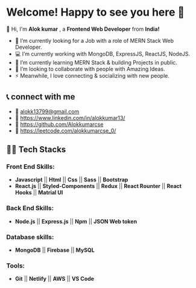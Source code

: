 # Welcome! Happy to see you here 🤝

👋 Hi, I'm **Alok kumar** , a **Frontend Web Developer** from **India!**
 - 🚀 I’m currently looking for a Job with a role of MERN Stack Web Developer.
 - 💻 I’m currently working with MongoDB, ExpressJS, ReactJS, NodeJS. 
 - 🌱 I’m currently learning MERN Stack & building Projects in public.
 - 👯 I’m looking to collaborate with people with Amazing Ideas.
 - ⚡ Meanwhile, I love connecting & socializing with new people.

## 📞 connect with me

- 📧 alokk13799@gmail.com
- 🔗 https://www.linkedin.com/in/alokkumar13/
- 🔗 https://github.com/Alokkumarcse
- 🔗 https://leetcode.com/alokkumarcse_0/

## 👨‍💻 Tech Stacks

 ### Front End Skills:
 -  **Javascript** ||  **Html** ||  **Css** ||  **Sass** ||  **Bootstrap**
 -  **React.js** ||  **Styled-Components**  || **Redux** ||  **React Rounter** ||  **React Hooks** ||  **Matrial UI**

 ### Back End Skills:
 - **Node.js** ||  **Express.js** ||  **Npm** ||  **JSON Web token**

 ### Database skills:
 - **MongoDB** || **Firebase** || **MySQL**

 ### Tools:
 - **Git** || **Netlify** || **AWS** || **VS Code** 

<!---
Alokkumarcse is a ✨ special ✨ repository because its `README.md` (this file) appears on your GitHub profile.
You can click the Preview link to take a look at your changes.
--->
